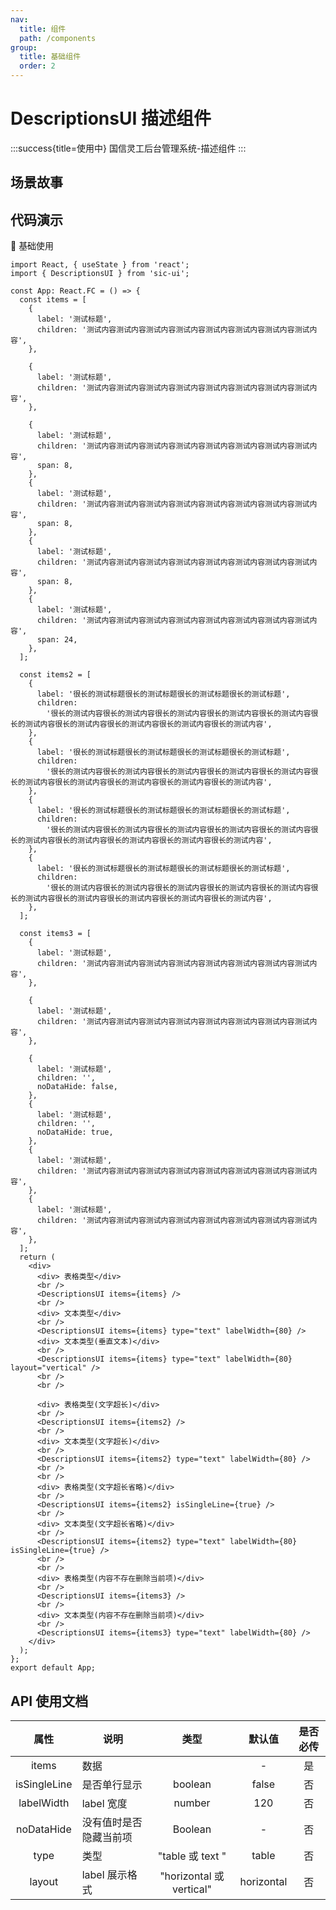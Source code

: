 ```yaml
---
nav:
  title: 组件
  path: /components
group:
  title: 基础组件
  order: 2
---
```


# DescriptionsUI 描述组件

:::success{title=使用中}
国信灵工后台管理系统-描述组件
:::

## 场景故事

## 代码演示

💎 基础使用

```tsx
import React, { useState } from 'react';
import { DescriptionsUI } from 'sic-ui';

const App: React.FC = () => {
  const items = [
    {
      label: '测试标题',
      children: '测试内容测试内容测试内容测试内容测试内容测试内容测试内容测试内容',
    },

    {
      label: '测试标题',
      children: '测试内容测试内容测试内容测试内容测试内容测试内容测试内容测试内容',
    },

    {
      label: '测试标题',
      children: '测试内容测试内容测试内容测试内容测试内容测试内容测试内容测试内容',
      span: 8,
    },
    {
      label: '测试标题',
      children: '测试内容测试内容测试内容测试内容测试内容测试内容测试内容测试内容',
      span: 8,
    },
    {
      label: '测试标题',
      children: '测试内容测试内容测试内容测试内容测试内容测试内容测试内容测试内容',
      span: 8,
    },
    {
      label: '测试标题',
      children: '测试内容测试内容测试内容测试内容测试内容测试内容测试内容测试内容',
      span: 24,
    },
  ];

  const items2 = [
    {
      label: '很长的测试标题很长的测试标题很长的测试标题很长的测试标题',
      children:
        '很长的测试内容很长的测试内容很长的测试内容很长的测试内容很长的测试内容很长的测试内容很长的测试内容很长的测试内容很长的测试内容很长的测试内容',
    },
    {
      label: '很长的测试标题很长的测试标题很长的测试标题很长的测试标题',
      children:
        '很长的测试内容很长的测试内容很长的测试内容很长的测试内容很长的测试内容很长的测试内容很长的测试内容很长的测试内容很长的测试内容很长的测试内容',
    },
    {
      label: '很长的测试标题很长的测试标题很长的测试标题很长的测试标题',
      children:
        '很长的测试内容很长的测试内容很长的测试内容很长的测试内容很长的测试内容很长的测试内容很长的测试内容很长的测试内容很长的测试内容很长的测试内容',
    },
    {
      label: '很长的测试标题很长的测试标题很长的测试标题很长的测试标题',
      children:
        '很长的测试内容很长的测试内容很长的测试内容很长的测试内容很长的测试内容很长的测试内容很长的测试内容很长的测试内容很长的测试内容很长的测试内容',
    },
  ];

  const items3 = [
    {
      label: '测试标题',
      children: '测试内容测试内容测试内容测试内容测试内容测试内容测试内容测试内容',
    },

    {
      label: '测试标题',
      children: '测试内容测试内容测试内容测试内容测试内容测试内容测试内容测试内容',
    },

    {
      label: '测试标题',
      children: '',
      noDataHide: false,
    },
    {
      label: '测试标题',
      children: '',
      noDataHide: true,
    },
    {
      label: '测试标题',
      children: '测试内容测试内容测试内容测试内容测试内容测试内容测试内容测试内容',
    },
    {
      label: '测试标题',
      children: '测试内容测试内容测试内容测试内容测试内容测试内容测试内容测试内容',
    },
  ];
  return (
    <div>
      <div> 表格类型</div>
      <br />
      <DescriptionsUI items={items} />
      <br />
      <div> 文本类型</div>
      <br />
      <DescriptionsUI items={items} type="text" labelWidth={80} />
      <div> 文本类型(垂直文本)</div>
      <br />
      <DescriptionsUI items={items} type="text" labelWidth={80} layout="vertical" />
      <br />
      <br />

      <div> 表格类型(文字超长)</div>
      <br />
      <DescriptionsUI items={items2} />
      <br />
      <div> 文本类型(文字超长)</div>
      <br />
      <DescriptionsUI items={items2} type="text" labelWidth={80} />
      <br />
      <br />
      <div> 表格类型(文字超长省略)</div>
      <br />
      <DescriptionsUI items={items2} isSingleLine={true} />
      <br />
      <div> 文本类型(文字超长省略)</div>
      <br />
      <DescriptionsUI items={items2} type="text" labelWidth={80} isSingleLine={true} />
      <br />
      <br />
      <div> 表格类型(内容不存在删除当前项)</div>
      <br />
      <DescriptionsUI items={items3} />
      <br />
      <div> 文本类型(内容不存在删除当前项)</div>
      <br />
      <DescriptionsUI items={items3} type="text" labelWidth={80} />
    </div>
  );
};
export default App;
```

## API 使用文档

<font size=1>

|     属性     | 说明                   |           类型           |   默认值   | 是否必传 |
| :----------: | ---------------------- | :----------------------: | :--------: | :------: |
|    items     | 数据                   |                          |     -      |    是    |
| isSingleLine | 是否单行显示           |         boolean          |   false    |    否    |
|  labelWidth  | label 宽度             |          number          |    120     |    否    |
|  noDataHide  | 没有值时是否隐藏当前项 |         Boolean          |     -      |    否    |
|     type     | 类型                   |     "table 或 text "     |   table    |    否    |
|    layout    | label 展示格式         | "horizontal 或 vertical" | horizontal |    否    |

</font>
